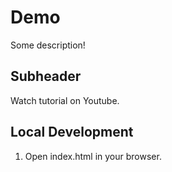 # Demo


Some description!

## Subheader

Watch tutorial on Youtube.


## Local Development

1. Open index.html in your browser.

